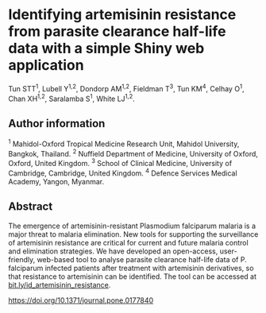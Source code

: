 # Identifying artemisinin resistance from parasite clearance half-life data with a simple Shiny web application
Tun STT<sup>1</sup>, Lubell Y<sup>1,2</sup>, Dondorp AM<sup>1,2</sup>, Fieldman T<sup>3</sup>, Tun KM<sup>4</sup>, Celhay O<sup>1</sup>, Chan XH<sup>1,2</sup>, Saralamba S<sup>1</sup>, White LJ<sup>1,2</sup>.

## Author information

<sup>1</sup> Mahidol-Oxford Tropical Medicine Research Unit, Mahidol University, Bangkok, Thailand.
<sup>2</sup> Nuffield Department of Medicine, University of Oxford, Oxford, United Kingdom.
<sup>3</sup> School of Clinical Medicine, University of Cambridge, Cambridge, United Kingdom.
<sup>4</sup> Defence Services Medical Academy, Yangon, Myanmar.

## Abstract

The emergence of artemisinin-resistant Plasmodium falciparum malaria is a major threat to malaria elimination. New tools for supporting the surveillance of artemisinin resistance are critical for current and future malaria control and elimination strategies. We have developed an open-access, user-friendly, web-based tool to analyse parasite clearance half-life data of P. falciparum infected patients after treatment with artemisinin derivatives, so that resistance to artemisinin can be identified. The tool can be accessed at [bit.ly/id_artemisinin_resistance](bit.ly/id_artemisinin_resistance).

https://doi.org/10.1371/journal.pone.0177840
